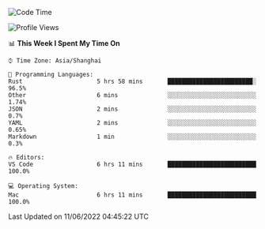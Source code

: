 <!--START_SECTION:waka-->
![Code Time](http://img.shields.io/badge/Code%20Time-1%2C369%20hrs%2048%20mins-blue)

![Profile Views](http://img.shields.io/badge/Profile%20Views-11-blue)

📊 **This Week I Spent My Time On** 

```text
⌚︎ Time Zone: Asia/Shanghai

💬 Programming Languages: 
Rust                     5 hrs 58 mins       ████████████████████████░   96.5% 
Other                    6 mins              ░░░░░░░░░░░░░░░░░░░░░░░░░   1.74% 
JSON                     2 mins              ░░░░░░░░░░░░░░░░░░░░░░░░░   0.7% 
YAML                     2 mins              ░░░░░░░░░░░░░░░░░░░░░░░░░   0.65% 
Markdown                 1 min               ░░░░░░░░░░░░░░░░░░░░░░░░░   0.3%

🔥 Editors: 
VS Code                  6 hrs 11 mins       █████████████████████████   100.0%

💻 Operating System: 
Mac                      6 hrs 11 mins       █████████████████████████   100.0%

```


 Last Updated on 11/06/2022 04:45:22 UTC
<!--END_SECTION:waka-->
